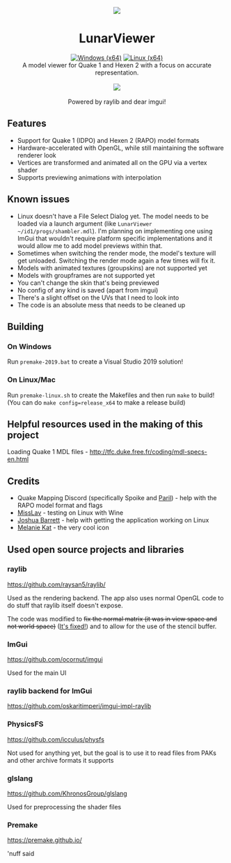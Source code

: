 <p align="center">
<img src="https://github.com/LunaRyuko/LunarViewer/blob/main/docs/lv_logo_256.png">

<h1 align="center">LunarViewer</h1>

<p align="center">
<a href="https://github.com/LunaRyuko/LunarViewer/actions/workflows/windows.yml"><img src="https://github.com/LunaRyuko/LunarViewer/actions/workflows/windows.yml/badge.svg?branch=main" alt="Windows (x64)"></a>
<a href="https://github.com/LunaRyuko/LunarViewer/actions/workflows/linux.yml"><img src="https://github.com/LunaRyuko/LunarViewer/actions/workflows/linux.yml/badge.svg?branch=main" alt="Linux (x64)"></a><br>
A model viewer for Quake 1 and Hexen 2 with a focus on accurate representation.<br><br>
<img align="center" src="https://github.com/LunaRyuko/LunarViewer/blob/main/docs/viewer_pic.png"><br><br>
Powered by raylib and dear imgui!
</p>

## Features

 - Support for Quake 1 (IDPO) and Hexen 2 (RAPO) model formats
 - Hardware-accelerated with OpenGL, while still maintaining the software renderer look
 - Vertices are transformed and animated all on the GPU via a vertex shader
 - Supports previewing animations with interpolation

## Known issues

 - Linux doesn't have a File Select Dialog yet. The model needs to be loaded via a launch argument (like `LunarViewer ~/id1/progs/shambler.mdl`). I'm planning on implementing one using ImGui that wouldn't require platform specific implementations and it would allow me to add model previews within that.
 - Sometimes when switching the render mode, the model's texture will get unloaded. Switching the render mode again a few times will fix it.
 - Models with animated textures (groupskins) are not supported yet
 - Models with groupframes are not supported yet
 - You can't change the skin that's being previewed
 - No config of any kind is saved (apart from imgui)
 - There's a slight offset on the UVs that I need to look into
 - The code is an absolute mess that needs to be cleaned up

## Building
### On Windows
Run `premake-2019.bat` to create a Visual Studio 2019 solution!
### On Linux/Mac
Run `premake-linux.sh` to create the Makefiles and then run `make` to build! (You can do `make config=release_x64` to make a release build)

## Helpful resources used in the making of this project

Loading Quake 1 MDL files - http://tfc.duke.free.fr/coding/mdl-specs-en.html

## Credits

 - Quake Mapping Discord (specifically Spoike and [Paril](https://www.planetminecraft.com/member/paril)) - help with the RAPO model format and flags
 - [MissLav](https://www.artstation.com/misslavender) - testing on Linux with Wine
 - [Joshua Barrett](https://github.com/jjbarr) - help with getting the application working on Linux
 - [Melanie Kat](https://melaniekat.com/) - the very cool icon

## Used open source projects and libraries

### raylib

https://github.com/raysan5/raylib/

Used as the rendering backend. The app also uses normal OpenGL code to do stuff that raylib itself doesn't expose.

The code was modified to ~~fix the normal matrix (it was in view space and not world space)~~ ([It's fixed!](https://github.com/raysan5/raylib/commit/c4804c4c0cc3f20545fd2280a3501a463c8f92e7)) and to allow for the use of the stencil buffer.

### ImGui

https://github.com/ocornut/imgui

Used for the main UI

### raylib backend for ImGui

https://github.com/oskaritimperi/imgui-impl-raylib

### PhysicsFS

https://github.com/icculus/physfs

Not used for anything yet, but the goal is to use it to read files from PAKs and other archive formats it supports

### glslang

https://github.com/KhronosGroup/glslang

Used for preprocessing the shader files

### Premake

https://premake.github.io/

'nuff said
